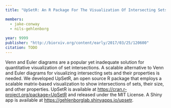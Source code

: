 ```yaml
---
title: "UpSetR: An R Package For The Visualization Of Intersecting Sets And Their Properties"

members:
  - jake-conway
  - nils-gehlenborg
  
year: 9999
publisher: "http://biorxiv.org/content/early/2017/03/25/120600"
citation: TODO
---
```

Venn and Euler diagrams are a popular yet inadequate solution for quantitative visualization of set intersections. A scalable alternative to Venn and Euler diagrams for visualizing intersecting sets and their properties is needed. We developed UpSetR, an open source R package that employs a scalable matrix-based visualization to show intersections of sets, their size, and other properties. UpSetR is available at https://cran.r-project.org/package=UpSetR and released under the MIT License. A Shiny app is available at https://gehlenborglab.shinyapps.io/upsetr.

